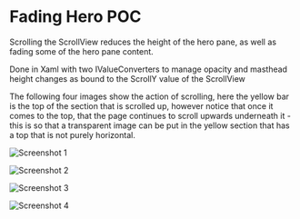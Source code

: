 # Fading Hero POC
Scrolling the ScrollView reduces the height of the hero pane, as well as fading some of the hero pane content. 

Done in Xaml with two IValueConverters to manage opacity and masthead height changes as bound to the ScrollY value of the ScrollView

The following four images show the action of scrolling, here the yellow bar is the top of the section that is scrolled up, however notice that once it comes to the top, that the page continues to scroll upwards underneath it - this is so that a transparent image can be put in the yellow section that has a top that is not purely horizontal.

![Screenshot 1](https://github.com/Xamtastic/DiminishingMastheadPOC/blob/master/Screenshots/Screen%20Shot%201.png)

![Screenshot 2](https://github.com/Xamtastic/DiminishingMastheadPOC/blob/master/Screenshots/Screen%20Shot%202.png)

![Screenshot 3](https://github.com/Xamtastic/DiminishingMastheadPOC/blob/master/Screenshots/Screen%20Shot%203.png)

![Screenshot 4](https://github.com/Xamtastic/DiminishingMastheadPOC/blob/master/Screenshots/Screen%20Shot%204.png)
